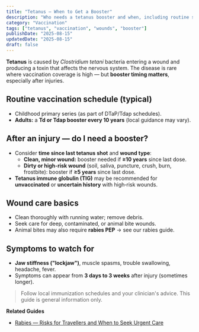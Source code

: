 ```yaml
---
title: "Tetanus — When to Get a Booster"
description: "Who needs a tetanus booster and when, including routine schedules and what to do after a dirty or high-risk wound."
category: "Vaccination"
tags: ["tetanus", "vaccination", "wounds", "booster"]
publishDate: "2025-08-15"
updatedDate: "2025-08-15"
draft: false
---
```



**Tetanus** is caused by *Clostridium tetani* bacteria entering a wound and producing a toxin that affects the nervous system. The disease is rare where vaccination coverage is high — but **booster timing matters**, especially after injuries.

## Routine vaccination schedule (typical)
- Childhood primary series (as part of DTaP/Tdap schedules).
- **Adults:** a **Td or Tdap booster every 10 years** (local guidance may vary).

## After an injury — do I need a booster?
- Consider **time since last tetanus shot** and **wound type**:
  - **Clean, minor wound:** booster needed if **≥10 years** since last dose.
  - **Dirty or high‑risk wound** (soil, saliva, puncture, crush, burn, frostbite): booster if **≥5 years** since last dose.
- **Tetanus immune globulin (TIG)** may be recommended for **unvaccinated** or **uncertain history** with high‑risk wounds.

## Wound care basics
- Clean thoroughly with running water; remove debris.
- Seek care for deep, contaminated, or animal bite wounds.
- Animal bites may also require **rabies PEP** → see our rabies guide.

## Symptoms to watch for
- **Jaw stiffness ("lockjaw")**, muscle spasms, trouble swallowing, headache, fever.
- Symptoms can appear from **3 days to 3 weeks** after injury (sometimes longer).

> Follow local immunization schedules and your clinician's advice. This guide is general information only.

**Related Guides**
- [Rabies — Risks for Travellers and When to Seek Urgent Care](/guides/rabies-risks-travel-and-urgent-care/)
